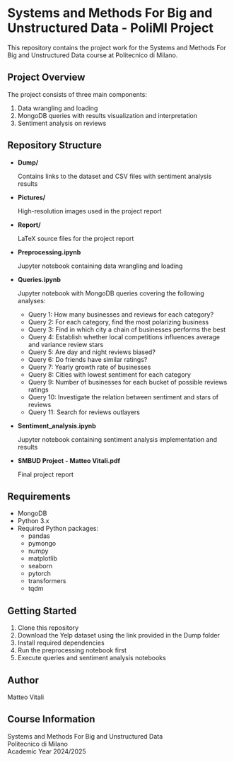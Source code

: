 # Systems and Methods For Big and Unstructured Data - PoliMI Project

This repository contains the project work for the Systems and Methods For Big and Unstructured Data course at Politecnico di Milano.

## Project Overview

The project consists of three main components:
1. Data wrangling and loading
2. MongoDB queries with results visualization and interpretation
3. Sentiment analysis on reviews

## Repository Structure

- **Dump/**

  Contains links to the dataset and CSV files with sentiment analysis results

- **Pictures/**

  High-resolution images used in the project report

- **Report/**

  LaTeX source files for the project report

- **Preprocessing.ipynb**

  Jupyter notebook containing data wrangling and loading

- **Queries.ipynb**

  Jupyter notebook with MongoDB queries covering the following analyses:
    - Query 1: How many businesses and reviews for each category?
    - Query 2: For each category, find the most polarizing business
    - Query 3: Find in which city a chain of businesses performs the best
    - Query 4: Establish whether local competitions influences average and variance review stars
    - Query 5: Are day and night reviews biased?
    - Query 6: Do friends have similar ratings?
    - Query 7: Yearly growth rate of businesses
    - Query 8: Cities with lowest sentiment for each category
    - Query 9: Number of businesses for each bucket of possible reviews ratings
    - Query 10: Investigate the relation between sentiment and stars of reviews
    - Query 11: Search for reviews outlayers

- **Sentiment_analysis.ipynb**

  Jupyter notebook containing sentiment analysis implementation and results

- **SMBUD Project - Matteo Vitali.pdf**

  Final project report

## Requirements

- MongoDB
- Python 3.x
- Required Python packages:
  - pandas
  - pymongo
  - numpy
  - matplotlib
  - seaborn
  - pytorch
  - transformers
  - tqdm

## Getting Started

1. Clone this repository
2. Download the Yelp dataset using the link provided in the Dump folder
3. Install required dependencies
4. Run the preprocessing notebook first
5. Execute queries and sentiment analysis notebooks

## Author

Matteo Vitali

## Course Information

Systems and Methods For Big and Unstructured Data  
Politecnico di Milano  
Academic Year 2024/2025

